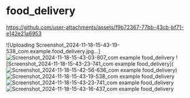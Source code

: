 # food_delivery
https://github.com/user-attachments/assets/f9b72367-77bb-43cb-bf71-e142e21a6953

![Uploading Screenshot_2024-11-18-15-43-19-538_com.example.food_delivery.jpg…]![Screenshot_2024-11-18-15-43-03-807_com example food_delivery](https://github.com/user-attachments/assets/61429b9a-0e7a-40d7-8f0d-f2a8b32fe497)
![Screenshot_2024-11-18-15-43-23-741_com example food_delivery](![Screenshot_2024-11-18-15-42-56-636_com example food_delivery](https://github.com/user-attachments/assets/ca4fc106-c2fb-4587-a84a-54c1bf241b75))
![Screenshot_2024-11-18-15-43-19-538_com example food_delivery](https://github.com/user-attachments/assets/b8b94197-26b6-4627-becf-6e05dd5d74f2)
![Screenshot_2024-11-18-15-43-23-741_com example food_delivery](https://github.com/user-attachments/assets/b94dce60-e757-44a1-8029-e81709f57bfa)
![Screenshot_2024-11-18-15-43-16-437_com example food_delivery](https://github.com/user-attachments/assets/30fb1617-fb58-4e1a-9d57-62119b68febf)
